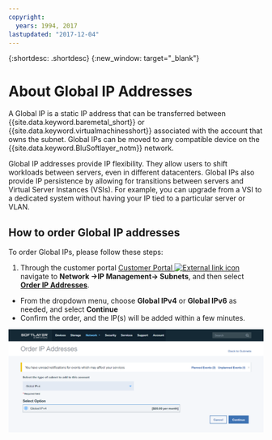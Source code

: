 ```yaml
---
copyright:
  years: 1994, 2017
lastupdated: "2017-12-04"
---
```


{:shortdesc: .shortdesc}
{:new_window: target="_blank"}

# About Global IP Addresses

A Global IP is a static IP address that can be transferred between {{site.data.keyword.baremetal_short}} or {{site.data.keyword.virtualmachinesshort}} associated with the account that owns the subnet. Global IPs can be moved to any compatible device on the {{site.data.keyword.BluSoftlayer_notm}} network.

Global IP addresses provide IP flexibility. They allow users to shift workloads between servers, even in different datacenters. Global IPs also provide IP persistence by allowing for transitions between servers and Virtual Server Instances (VSIs). For example, you can upgrade from a VSI to a dedicated system without having your IP tied to a particular server or VLAN.

## How to order Global IP addresses 

To order Global IPs, please follow these steps:

1. Through the customer portal [Customer Portal ![External link icon](../../icons/launch-glyph.svg "External link icon")](https://control.softlayer.com/) navigate to **Network ->IP Management-> Subnets**, and then select [**Order IP Addresses**](https://control.softlayer.com/network/subnets/order).
* From the dropdown menu, choose **Global IPv4** or **Global IPv6** as needed, and select **Continue**
* Confirm the order, and the IP(s) will be added within a few minutes.

![Figure 1](images/1_2.png)
